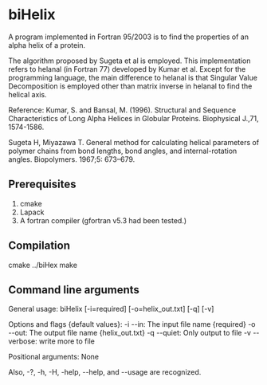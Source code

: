 biHelix
=======
A program implemented in Fortran 95/2003 is to find the properties of an alpha 
helix of a protein.

The algorithm proposed by Sugeta et al is employed. This implementation 
refers to helanal (in Fortran 77) developed by Kumar et al. 
Except for the programming language, the main difference to helanal is that 
Singular Value Decomposition is employed other than matrix inverse in helanal
to find the helical axis.

Reference:
 Kumar, S. and Bansal, M. (1996). Structural and Sequence Characteristics
of Long Alpha Helices in Globular Proteins. Biophysical J.,71, 1574-1586.

 Sugeta H, Miyazawa T. General method for calculating helical parameters of
polymer chains from bond lengths, bond angles, and internal-rotation angles.
Biopolymers. 1967;5: 673–679.

Prerequisites
-------------

1. cmake
2. Lapack
3. A fortran compiler (gfortran v5.3 had been tested.)

Compilation
------------
cmake ../biHex
make

Command line arguments
-----------------------
General usage:
   biHelix [-i=required] [-o=helix_out.txt] [-q] [-v]

 Options and flags {default values}:
 -i                     --in:    The input file name  {required}
 -o                    --out:    The output file name  {helix_out.txt}
 -q                  --quiet:    Only output to file
 -v                --verbose:    write more to file

 Positional arguments:
 None

 Also, -?, -h, -H, -help, --help, and --usage are recognized.
